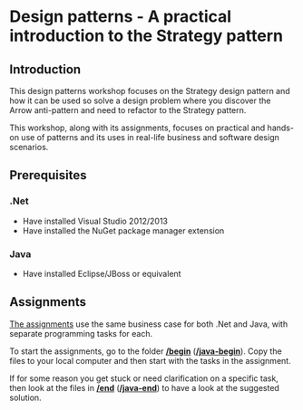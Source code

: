 Design patterns - A practical introduction to the Strategy pattern
==================================================================

## Introduction

This design patterns workshop focuses on the Strategy design pattern and how it can be used so solve a design problem where you discover the Arrow anti-pattern and need to refactor to the Strategy pattern.

This workshop, along with its assignments, focuses on practical and hands-on use of patterns and its uses in real-life business and software design scenarios.

## Prerequisites

### .Net
* Have installed Visual Studio 2012/2013
* Have installed the NuGet package manager extension

### Java
* Have installed Eclipse/JBoss or equivalent

## Assignments

[The assignments](https://github.com/HenrikWM/Systemutviklerskolen2013DesignPatternsWorkshopCSharp) use the same business case for both .Net and Java, with separate programming tasks for each.

To start the assignments, go to the folder [**/begin**](https://github.com/HenrikWM/Systemutviklerskolen2013DesignPatternsWorkshopCSharp/tree/master/begin) ([**/java-begin**](https://github.com/HenrikWM/Systemutviklerskolen2013DesignPatternsWorkshopCSharp/tree/master/java-begin)). Copy the files to your local computer and then start with the tasks in the assignment.

If for some reason you get stuck or need clarification on a specific task, then look at the files in [**/end**](https://github.com/HenrikWM/Systemutviklerskolen2013DesignPatternsWorkshopCSharp/tree/master/end) ([**/java-end**](https://github.com/HenrikWM/Systemutviklerskolen2013DesignPatternsWorkshopCSharp/tree/master/java-end)) to have a look at the suggested solution.

